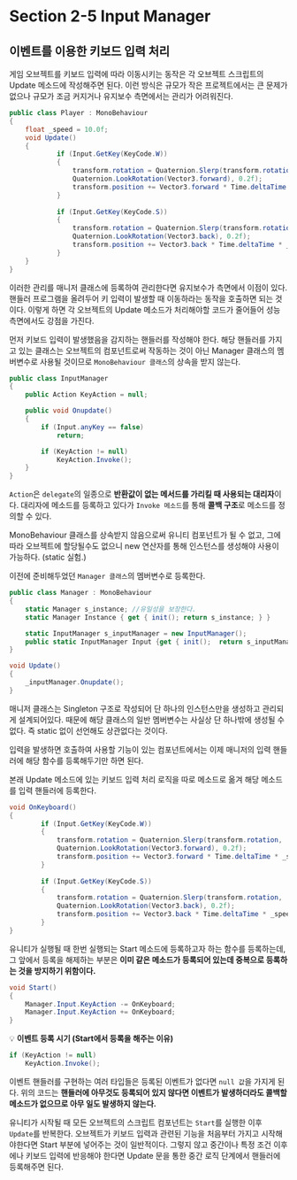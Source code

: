 # Section 2-5 Input Manager
## 이벤트를 이용한 키보드 입력 처리


게임 오브젝트를 키보드 입력에 따라 이동시키는 동작은 각 오브젝트 스크립트의 Update 메소드에 작성해주면 된다. 이런 방식은 규모가 작은 프로젝트에서는 큰 문제가 없으나 규모가 조금 커지거나 유지보수 측면에서는 관리가 어려워진다. 

```csharp
public class Player : MonoBehaviour
{
	float _speed = 10.0f;
	void Update()
	{
			if (Input.GetKey(KeyCode.W))
			{
				transform.rotation = Quaternion.Slerp(transform.rotation, 
                Quaternion.LookRotation(Vector3.forward), 0.2f);
				transform.position += Vector3.forward * Time.deltaTime * _speed;
			}
			
			if (Input.GetKey(KeyCode.S))
			{
				transform.rotation = Quaternion.Slerp(transform.rotation, 
                Quaternion.LookRotation(Vector3.back), 0.2f);
				transform.position += Vector3.back * Time.deltaTime * _speed;
			}
	}
}
```

이러한 관리를 매니저 클래스에 등록하여 관리한다면 유지보수가 측면에서 이점이 있다. 핸들러 프로그램을 올려두어 키 입력이 발생할 때 이동하라는 동작을 호출하면 되는 것이다. 이렇게 하면 각 오브젝트의 Update 메소드가 처리해야할 코드가 줄어들어 성능 측면에서도 강점을 가진다.

먼저 키보드 입력이 발생했음을 감지하는 핸들러를 작성해야 한다. 해당 핸들러를 가지고 있는 클래스는 오브젝트의 컴포넌트로써 작동하는 것이 아닌 Manager 클래스의 멤버변수로 사용될 것이므로 `MonoBehaviour 클래스`의 상속을 받지 않는다.

```csharp
public class InputManager
{
	public Action KeyAction = null; 

	public void Onupdate()
	{
		if (Input.anyKey == false)
			return;

		if (KeyAction != null)
			KeyAction.Invoke();
	}
}
```

`Action`은 `delegate`의 일종으로 **반환값이 없는 메서드를 가리킬 때 사용되는 대리자**이다. 대리자에 메소드를 등록하고 있다가 `Invoke 메소드`를 통해 **콜백 구조**로 메소드를 정의할 수 있다. 

MonoBehaviour 클래스를 상속받지 않음으로써 유니티 컴포넌트가 될 수 없고, 그에 따라 오브젝트에 할당될수도 없으니 new 연산자를 통해 인스턴스를 생성해야 사용이 가능하다. (static 실험.)

이전에 준비해두었던 `Manager 클래스`의 멤버변수로 등록한다. 

```csharp
public class Manager : MonoBehaviour
{
    static Manager s_instance; //유일성을 보장한다.
    static Manager Instance { get { init(); return s_instance; } }

    static InputManager s_inputManager = new InputManager();
    public static InputManager Input {get { init();  return s_inputManager; }}
}

void Update()
{
    _inputManager.Onupdate();
}
```

매니저 클래스는 Singleton 구조로 작성되어 단 하나의 인스턴스만을 생성하고 관리되게 설계되어있다. 때문에 해당 클래스의 일반 멤버변수는 사실상 단 하나밖에 생성될 수 없다. 즉 static 없이 선언해도 상관없다는 것이다. 

입력을 발생하면 호출하여 사용할 기능이 있는 컴포넌트에서는 이제 매니저의 입력 핸들러에 해당 함수를 등록해두기만 하면 된다. 

본래 Update 메소드에 있는 키보드 입력 처리 로직을 따로 메소드로 옮겨 해당 메소드를 입력 핸들러에 등록한다.

```csharp
void OnKeyboard()
{
		if (Input.GetKey(KeyCode.W))
		{
			transform.rotation = Quaternion.Slerp(transform.rotation, 
            Quaternion.LookRotation(Vector3.forward), 0.2f);
			transform.position += Vector3.forward * Time.deltaTime * _speed;
		}
		
		if (Input.GetKey(KeyCode.S))
		{
			transform.rotation = Quaternion.Slerp(transform.rotation, 
            Quaternion.LookRotation(Vector3.back), 0.2f);
			transform.position += Vector3.back * Time.deltaTime * _speed;
		}
}
```

유니티가 실행될 때 한번 실행되는 Start 메소드에 등록하고자 하는 함수를 등록하는데, 그 앞에서 등록을 해제하는 부분은 **이미 같은 메소드가 등록되어 있는데 중복으로 등록하는 것을 방지하기 위함이다.**

```csharp
void Start()
{
	Manager.Input.KeyAction -= OnKeyboard;
	Manager.Input.KeyAction += OnKeyboard;
}
```


💡 **이벤트 등록 시기 (Start에서 등록을 해주는 이유)**

```csharp
if (KeyAction != null)
	KeyAction.Invoke();
```

이벤트 핸들러를 구현하는 여러 타입들은 등록된 이벤트가 없다면 `null 값`을 가지게 된다. 위의 코드는 **핸들러에 아무것도 등록되어 있지 않다면 이벤트가 발생하더라도 콜백할 메소드가 없으므로 아무 일도 발생하지 않는다.** 

유니티가 시작될 때 모든 오브젝트의 스크립트 컴포넌트는 `Start`를 실행한 이후 `Update`를 반복한다. 오브젝트가 키보드 입력과 관련된 기능을 처음부터 가지고 시작해야한다면 Start 부분에 넣어주는 것이 일반적이다. 그렇지 않고 중간이나 특정 조건 이후에나 키보드 입력에 반응해야 한다면 Update 문을 통한 중간 로직 단계에서 핸들러에 등록해주면 된다. 
